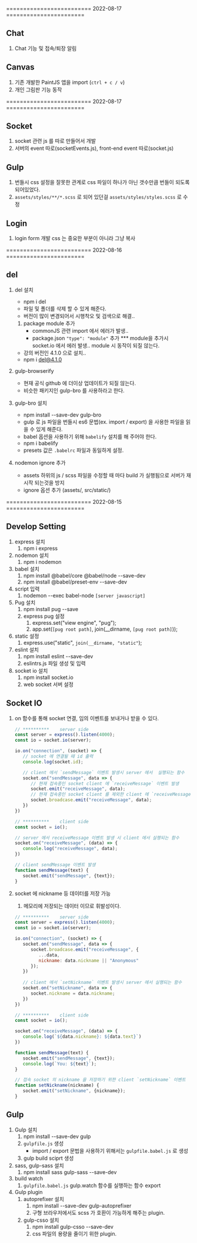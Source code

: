 ========================= 2022-08-17 =======================

## Chat
1. Chat 기능 및 접속/퇴장 알림

## Canvas
1. 기존 개발한 PaintJS 앱을 import (`ctrl + c / v`)
2. 개인 그림판 기능 동작

========================= 2022-08-17 =======================

## Socket
1. socket 관련 js 를 따로 만들어서 개발
2. 서버의 event 따로(socketEvents.js), front-end event 따로(socket.js)

## Gulp
1. 번들시 css 설정을 잘못한 관계로 css 파일이 하나가 아닌 갯수만큼 번들이 되도록 되어있었다.
2. `assets/styles/**/*.scss` 로 되어 있던걸 `assets/styles/styles.scss` 로 수정

## Login
1. login form 개발 css 는 중요한 부분이 아니라 그냥 복사

========================= 2022-08-16 =======================

## del
1. del 설치
   - npm i del
   - 파일 및 폴더를 삭제 할 수 있게 해준다.
   - 버전이 많이 변경되어서 시행착오 및 검색으로 해결..
   1. package module 추가
      - commonJS 관련 import 에서 에러가 발생..
      - package.json `"type": "module"` 추가
      *** module을 추가시 socket.io 에서 에러 발생.. module 시 동작이 되질 않는다.
   - 강의 버전인 4.1.0 으로 설치..
   - npm i del@4.1.0

1. gulp-browserify
   - 현재 공식 github 에 더이상 업데이트가 되질 않는다.
   - 비슷한 패키지인 gulp-bro 를 사용하라고 한다.

1. gulp-bro 설치
   - npm install --save-dev gulp-bro
   - gulp 로 js 파일을 번들시 es6 문법(ex. import / export) 을 사용한 파일을 읽을 수 있게 해준다.
   - babel 옵션을 사용하기 위해 `babelify` 설치를 해 주어야 한다.
   - npm i babelify
   - presets 값은 `.babelrc` 파일과 동일하게 설정.

1. nodemon ignore 추가
   - assets 하위의 js / scss 파일을 수정할 때 마다 build 가 실행됨으로 서버가 재시작 되는것을 방지
   - ignore 옵션 추가 (assets/, src/static/)

========================= 2022-08-15 =======================

## Develop Setting

1. express 설치
   1. npm i express
2. nodemon 설치
   1. npm i nodemon
3. babel 설치
   1. npm install @babel/core @babel/node --save-dev
   2. npm install @babel/preset-env --save-dev
4. script 입력
   1. nodemon --exec babel-node `[server javascript]`
5. Pug 설치
   1. npm install pug --save
   2. express pug 설정
      1. express.set("view engine", "pug");
      2. app.set(`[pug root path]`, join(__dirname, `[pug root path]`));
6. static 설정
   1. express.use("static", `join(__dirname, "static"`);
7. eslint 설치
   1. npm install eslint --save-dev
   2. eslintrs.js 파일 생성 및 입력
8. socket io 설치
   1. npm install socket.io
   2. web socket 서버 설정

## Socket IO

1. on 함수를 통해 socket 연결, 임의 이벤트를 보내거나 받을 수 있다.
   
   ```javascript
   // **********    server side
   const server = express().listen(4000);
   const io = socket.io(server);

   io.on("connection", (socket) => {
      // socket 에 연결될 때 id 출력
      console.log(socket.id);

      // client 에서 `sendMessage` 이벤트 발생시 server 에서  실행되는 함수
      socket.on("sendMessage", data => {
         // 현재 접속중인 socket client 에 `receiveMessage` 이벤트 발생
         socket.emit("receiveMessage", data);
         // 현재 접속중인 socket client 를 제외한 client 에 `receiveMessage` 이벤트 발생 
         socket.broadcase.emit("receiveMessage", data);
      })
   })

   // **********    client side
   const socket = io();
   
   // server 에서 receiveMessage 이벤트 발생 시 client 에서 실행되는 함수 
   socket.on("receiveMessage", (data) => {
      console.log("receiveMessage", data);
   })

   // client sendMessage 이벤트 발생
   function sendMessage(text) {
      socket.emit("sendMessage", {text});
   }

   ```

2. socket 에 nickname 등 데이터를 저장 가능
   1. 메모리에 저장되는 데이터 이므로 휘발성이다.

   ```javascript
   // **********    server side
   const server = express().listen(4000);
   const io = socket.io(server);

   io.on("connection", (socket) => {
      socket.on("sendMessage", data => {
         socket.broadcase.emit("receiveMessage", {
            ...data,
            nickname: data.nickname || "Anonymous"
         });
      })
      
      // client 에서 `setNickname` 이벤트 발생시 server 에서 실행되는 함수
      socket.on("setNickname", data => {
         socket.nickname = data.nickname;
      })
   })

   // **********    client side
   const socket = io();
   
   socket.on("receiveMessage", (data) => {
      console.log(`${data.nickname}: ${data.text}`)
   })

   function sendMessage(text) {
      socket.emit("sendMessage", {text});
      console.log(`You: ${text}`);
   }

   // 접속 socket 의 nickname 을 저장하기 위한 client `setNickname` 이벤트
   function setNickname(nickname) {
      socket.emit("setNickname", {nickname});
   }

   ```

## Gulp

1. Gulp 설치
   1. npm install --save-dev gulp
   2. `gulpfile.js` 생성
      - import / export 문법을 사용하기 위해서는 `gulpfile.babel.js` 로 생성
   3. gulp build sciprt 생성
2. sass, gulp-sass 설치
   1. npm install sass gulp-sass --save-dev
3. build watch
   1. `gulpfile.babel.js` gulp.watch 함수를 실행하는 함수 export
4. Gulp plugin
   1. autoprefixer 설치
      1. npm install --save-dev gulp-autoprefixer
      2. 구형 브라우저에서도 scss 가 호환이 가능하게 해주는 plugin.
   2. gulp-csso 설치
      1. npm install gulp-csso --save-dev 
      2. css 파일의 용량을 줄이기 위한 plugin.